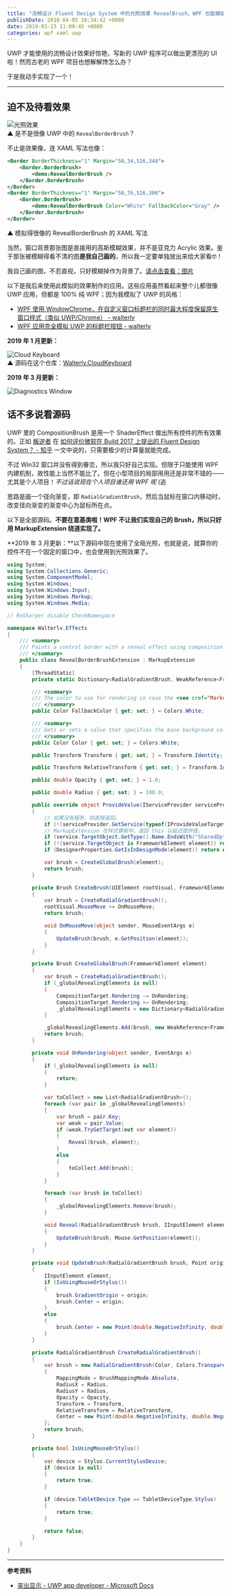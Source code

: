 ```yaml
---
title: "流畅设计 Fluent Design System 中的光照效果 RevealBrush，WPF 也能模拟实现啦！"
publishDate: 2018-04-05 16:34:42 +0800
date: 2019-03-23 11:09:45 +0800
categories: wpf xaml uwp
---
```


UWP 才能使用的流畅设计效果好惊艳，写新的 UWP 程序可以做出更漂亮的 UI 啦！然而古老的 WPF 项目也想解解馋怎么办？

于是我动手实现了一个！

---

<div id="toc"></div>

## 迫不及待看效果

![光照效果](/static/posts/2018-04-05-16-09-11.gif)  
▲ 是不是很像 UWP 中的 `RevealBorderBrush`？

不止是效果像，连 XAML 写法也像：

```xml
<Border BorderThickness="1" Margin="50,34,526,348">
    <Border.BorderBrush>
        <demo:RevealBorderBrush />
    </Border.BorderBrush>
</Border>
<Border BorderThickness="1" Margin="50,76,526,306">
    <Border.BorderBrush>
        <demo:RevealBorderBrush Color="White" FallbackColor="Gray" />
    </Border.BorderBrush>
</Border>
```
▲ 模拟得很像的 RevealBorderBrush 的 XAML 写法

当然，窗口背景那张图是直接用的高斯模糊效果，并不是亚克力 Acrylic 效果。鉴于那张被模糊得看不清的图**是我自己画的**，所以我一定要单独放出来给大家看🤓！

我自己画的图，不忍直视，只好模糊掉作为背景了。[请点击查看：图片](/static/posts/2018-04-05-16-17-15.png)

以下是我后来使用此模拟的效果制作的应用。这些应用虽然看起来整个儿都很像 UWP 应用，但都是 100% 纯 WPF；因为我模拟了 UWP 的风格：

- [WPF 使用 WindowChrome，在自定义窗口标题栏的同时最大程度保留原生窗口样式（类似 UWP/Chrome） - walterlv](/post/wpf-simulate-native-window-style-using-window-chrome.html)
- [WPF 应用完全模拟 UWP 的标题栏按钮 - walterlv](/post/wpf-simulate-native-window-title-bar-buttons.html)

**2019 年 1 月更新：**

![Cloud Keyboard](/static/posts/2019-01-23-reveal-brush-in-cloud-keyboard-pc.gif)  
▲ 源码在这个仓库：[Walterlv.CloudKeyboard](https://github.com/walterlv/Walterlv.CloudKeyboard)

**2019 年 3 月更新：**

![Diagnostics Window](/static/posts/2019-03-23-reveal-in-wpf-window.gif)  

## 话不多说看源码

UWP 里的 CompositionBrush 是用一个 ShaderEffect 做出所有控件的所有效果的。正如 [叛逆者](https://www.zhihu.com/people/minmin.gong/activities) 在 [如何评价微软在 Build 2017 上提出的 Fluent Design System？ - 知乎](https://www.zhihu.com/question/59724483/answer/168191216?utm_medium=social&utm_source=wechat_session) 一文中说的，只需要极少的计算量就能完成。

不过 Win32 窗口并没有得到眷恋，所以我只好自己实现。但限于只能使用 WPF 内建机制，故性能上当然不能比了。但在小型项目的局部用用还是非常不错的——尤其是个人项目！*不过话说现在个人项目谁还用 WPF 呢* (逃

思路是画一个径向渐变，即 `RadialGradientBrush`，然后当鼠标在窗口内移动时，改变径向渐变的渐变中心为鼠标所在点。

以下是全部源码。**不要在意基类啦！WPF 不让我们实现自己的 Brush，所以只好用 MarkupExtension 绕道实现了。**

**2019 年 3 月更新：**以下源码中现在使用了全局光照，也就是说，就算你的控件不在一个固定的窗口中，也会使用到光照效果了。

```csharp
using System;
using System.Collections.Generic;
using System.ComponentModel;
using System.Windows;
using System.Windows.Input;
using System.Windows.Markup;
using System.Windows.Media;

// ReSharper disable CheckNamespace

namespace Walterlv.Effects
{
    /// <summary>
    /// Paints a control border with a reveal effect using composition brush and light effects.
    /// </summary>
    public class RevealBorderBrushExtension : MarkupExtension
    {
        [ThreadStatic]
        private static Dictionary<RadialGradientBrush, WeakReference<FrameworkElement>> _globalRevealingElements;

        /// <summary>
        /// The color to use for rendering in case the <see cref="MarkupExtension"/> can't work correctly.
        /// </summary>
        public Color FallbackColor { get; set; } = Colors.White;

        /// <summary>
        /// Gets or sets a value that specifies the base background color for the brush.
        /// </summary>
        public Color Color { get; set; } = Colors.White;

        public Transform Transform { get; set; } = Transform.Identity;

        public Transform RelativeTransform { get; set; } = Transform.Identity;

        public double Opacity { get; set; } = 1.0;

        public double Radius { get; set; } = 100.0;

        public override object ProvideValue(IServiceProvider serviceProvider)
        {
            // 如果没有服务，则直接返回。
            if (!(serviceProvider.GetService(typeof(IProvideValueTarget)) is IProvideValueTarget service)) return null;
            // MarkupExtension 在样式模板中，返回 this 以延迟提供值。
            if (service.TargetObject.GetType().Name.EndsWith("SharedDp")) return this;
            if (!(service.TargetObject is FrameworkElement element)) return this;
            if (DesignerProperties.GetIsInDesignMode(element)) return new SolidColorBrush(FallbackColor);

            var brush = CreateGlobalBrush(element);
            return brush;
        }

        private Brush CreateBrush(UIElement rootVisual, FrameworkElement element)
        {
            var brush = CreateRadialGradientBrush();
            rootVisual.MouseMove += OnMouseMove;
            return brush;

            void OnMouseMove(object sender, MouseEventArgs e)
            {
                UpdateBrush(brush, e.GetPosition(element));
            }
        }

        private Brush CreateGlobalBrush(FrameworkElement element)
        {
            var brush = CreateRadialGradientBrush();
            if (_globalRevealingElements is null)
            {
                CompositionTarget.Rendering -= OnRendering;
                CompositionTarget.Rendering += OnRendering;
                _globalRevealingElements = new Dictionary<RadialGradientBrush, WeakReference<FrameworkElement>>();
            }

            _globalRevealingElements.Add(brush, new WeakReference<FrameworkElement>(element));
            return brush;
        }

        private void OnRendering(object sender, EventArgs e)
        {
            if (_globalRevealingElements is null)
            {
                return;
            }

            var toCollect = new List<RadialGradientBrush>();
            foreach (var pair in _globalRevealingElements)
            {
                var brush = pair.Key;
                var weak = pair.Value;
                if (weak.TryGetTarget(out var element))
                {
                    Reveal(brush, element);
                }
                else
                {
                    toCollect.Add(brush);
                }
            }

            foreach (var brush in toCollect)
            {
                _globalRevealingElements.Remove(brush);
            }

            void Reveal(RadialGradientBrush brush, IInputElement element)
            {
                UpdateBrush(brush, Mouse.GetPosition(element));
            }
        }

        private void UpdateBrush(RadialGradientBrush brush, Point origin)
        {
            IInputElement element;
            if (IsUsingMouseOrStylus())
            {
                brush.GradientOrigin = origin;
                brush.Center = origin;
            }
            else
            {
                brush.Center = new Point(double.NegativeInfinity, double.NegativeInfinity);
            }
        }

        private RadialGradientBrush CreateRadialGradientBrush()
        {
            var brush = new RadialGradientBrush(Color, Colors.Transparent)
            {
                MappingMode = BrushMappingMode.Absolute,
                RadiusX = Radius,
                RadiusY = Radius,
                Opacity = Opacity,
                Transform = Transform,
                RelativeTransform = RelativeTransform,
                Center = new Point(double.NegativeInfinity, double.NegativeInfinity),
            };
            return brush;
        }

        private bool IsUsingMouseOrStylus()
        {
            var device = Stylus.CurrentStylusDevice;
            if (device is null)
            {
                return true;
            }

            if (device.TabletDevice.Type == TabletDeviceType.Stylus)
            {
                return true;
            }

            return false;
        }
    }
}
```

---

**参考资料**

- [突出显示 - UWP app developer - Microsoft Docs](https://docs.microsoft.com/zh-cn/windows/uwp/design/style/reveal?wt.mc_id=MVP)
